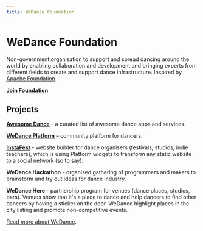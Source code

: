 ```yaml
---
title: WeDance Foundation
---
```


# WeDance Foundation

Non-government organisation to support and spread dancing around the world by enabling collaboration and development and bringing experts from different fields to create and support dance infrastructure. Inspired by [Apache Foundation](https://youtu.be/JUt2nb0mgwg).

[**Join Foundation**](https://github.com/we-dance)

## Projects

**[Awesome Dance](https://github.com/we-dance/awesome-dance)** - a curated list of awesome dance apps and services.

**[WeDance Platform](https://wedance.vip/)** – community platform for dancers.

**[InstaFest](https://razbakov.com/projects/instafest/)** - website builder for dance organisers (festivals, studios, indie teachers), which is using Platform widgets to transform any static website to a social network (so to say).

**WeDance Hackathon** - organised gathering of programmers and makers to brainstorm and try out ideas for dance industry.

**WeDance Here** - partnership program for venues (dance places, studios, bars). Venues show that it's a place to dance and help dancers to find other dancers by having a sticker on the door. WeDance highlight places in the city listing and promote non-competitive events.

[Read more about WeDance](/about).

